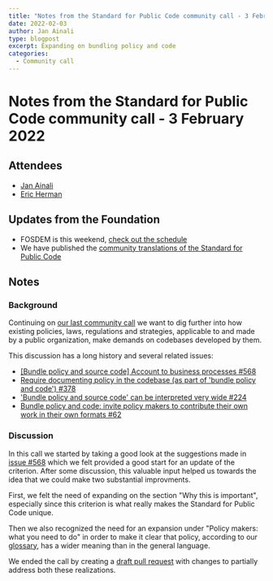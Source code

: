 ```yaml
---
title: "Notes from the Standard for Public Code community call - 3 February 2022"
date: 2022-02-03
author: Jan Ainali
type: blogpost
excerpt: Expanding on bundling policy and code
categories:
  - Community call
---
```


# Notes from the Standard for Public Code community call - 3 February 2022

## Attendees

* [Jan Ainali](https://publiccode.net/who-we-are/team/jan-ainali.html)
* [Eric Herman](https://publiccode.net/who-we-are/team/eric-herman.html)

## Updates from the Foundation

* FOSDEM is this weekend, [check out the schedule](https://fosdem.org/2022/schedule/room/dpublic_code/)
* We have published the [community translations of the Standard for Public Code](https://publiccodenet.github.io/community-translations-standard/)

## Notes

### Background

Continuing on [our last community call](https://blog.publiccode.net/community%20call/2022/01/11/notes-from-community-call-6-january-2022.html) we want to dig further into how existing policies, laws, regulations and strategies, applicable to and made by a public organization, make demands on codebases developed by them.

This discussion has a long history and several related issues:

* [[Bundle policy and source code] Account to business processes #568](https://github.com/publiccodenet/standard/issues/568)
* [Require documenting policy in the codebase (as part of 'bundle policy and code') #378](https://github.com/publiccodenet/standard/issues/378)
* ['Bundle policy and source code' can be interpreted very wide #224](https://github.com/publiccodenet/standard/issues/224)
* [Bundle policy and code: invite policy makers to contribute their own work in their own formats #62](https://github.com/publiccodenet/standard/issues/62)

### Discussion

In this call we started by taking a good look at the suggestions made in [issue #568](https://github.com/publiccodenet/standard/issues/568) which we felt provided a good start for an update of the criterion.
After some discussion, this valuable input helped us towards the idea that we could make two substantial improvments.

First, we felt the need of expanding on the section "Why this is important", especially since this criterion is what really makes the Standard for Public Code unique.

Then we also recognized the need for an expansion under "Policy makers:	 what you need to do" in order to make it clear that policy, according to our [glossary](https://standard.publiccode.net/glossary.html), has a wider meaning than in the general language.

We ended the call by creating a [draft pull request](https://github.com/publiccodenet/standard/pull/573) with changes to partially address both these realizations.
